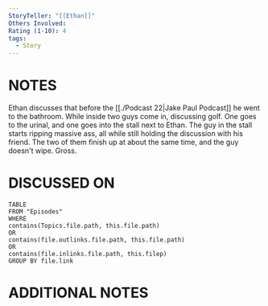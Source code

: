 ```yaml
---
StoryTeller: "[[Ethan]]"
Others Involved: 
Rating (1-10): 4
tags:
  - Story
---
```

# NOTES
Ethan discusses that before the [[./Podcast 22|Jake Paul Podcast]] he went to the bathroom. While inside two guys come in, discussing golf. One goes to the urinal, and one goes into the stall next to Ethan. The guy in the stall starts ripping massive ass, all while still holding the discussion with his friend. The two of them finish up at about the same time, and the guy doesn't wipe. Gross. 
# DISCUSSED ON
``` dataview
TABLE
FROM "Episodes"
WHERE 
contains(Topics.file.path, this.file.path) 
OR 
contains(file.outlinks.file.path, this.file.path)
OR
contains(file.inlinks.file.path, this.filep)
GROUP BY file.link
```

# ADDITIONAL NOTES